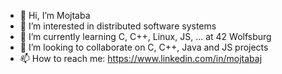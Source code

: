 - 👋 Hi, I’m Mojtaba
- 👀 I’m interested in distributed software systems
- 🌱 I’m currently learning C, C++, Linux, JS, ... at 42 Wolfsburg
- 💞️ I’m looking to collaborate on C, C++, Java and JS projects
- 📫 How to reach me: https://www.linkedin.com/in/mojtabaj

<!---
Himjpro/Himjpro is a ✨ special ✨ repository because its `README.md` (this file) appears on your GitHub profile.
You can click the Preview link to take a look at your changes.
--->
